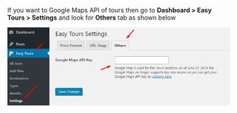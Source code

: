 If you want to Google Maps API of tours then go to **Dashboard > Easy Tours > Settings** and look for **Others** tab as shown below

![img](../../img/tour-google-map-api.png)


